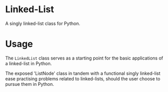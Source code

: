 # Linked-List
A singly linked-list class for Python.

# Usage
The `LinkedList` class serves as a starting point for the basic applications of a linked-list in Python.

The exposed 'ListNode' class in tandem with a functional singly linked-list ease practising problems related to linked-lists, should
the user choose to pursue them in Python.
